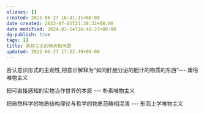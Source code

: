 ```yaml
---
aliases: []
created: 2022-06-27 16:41:11+08:00
date created: 2023-07-05T21:38:32+08:00
date modified: 2024-01-14T16:48:23+08:00
dg-publish: true
tags: []
title: 各种主义的特点和问题
updated: 2022-06-27 17:22:49+08:00
---
```


否认意识形式的主观性,把意识解释为“如同肝胆分泌的胆汁的物质的东西”--- 庸俗唯物主义

把可直接感知的实物当作世界的本原 --- 朴素唯物主义

把自然科学的物质结构理论与哲学的物质范畴相混淆 --- 形而上学唯物主义